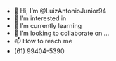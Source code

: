 - 👋 Hi, I’m @LuizAntonioJunior94
- 👀 I’m interested in 
- 🌱 I’m currently learning
- 💞️ I’m looking to collaborate on ...
- 📫 How to reach me 
- (61) 99404-5390

<!---
LuizAntonioJunior94/LuizAntonioJunior94 is a ✨ special ✨ repository because its `README.md` (this file) appears on your GitHub profile.
You can click the Preview link to take a look at your changes.
--->

